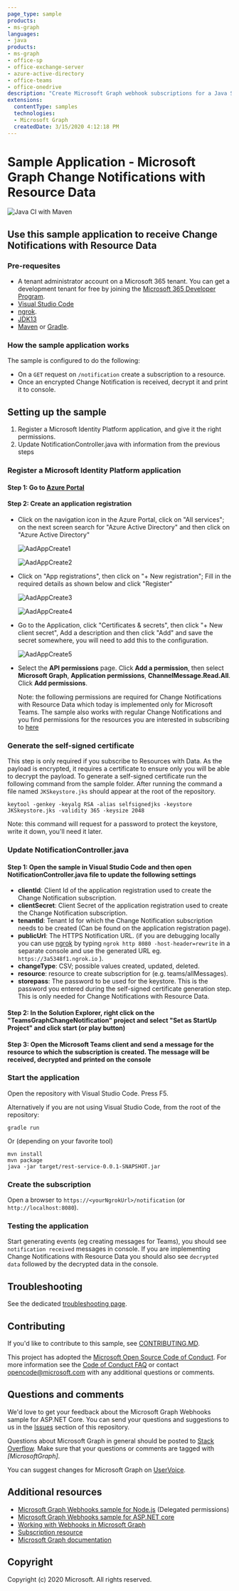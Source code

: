 ```yaml
---
page_type: sample 
products:
- ms-graph
languages:
- java
products:
- ms-graph
- office-sp
- office-exchange-server
- azure-active-directory
- office-teams
- office-onedrive
description: "Create Microsoft Graph webhook subscriptions for a Java Sprint app, so that it can receive notifications of changes for any resource. This sample also supports receiving change notifications with data, validating and decrypting the payload."
extensions:
  contentType: samples
  technologies:
  - Microsoft Graph
  createdDate: 3/15/2020 4:12:18 PM
---
```

# Sample Application - Microsoft Graph Change Notifications with Resource Data

![Java CI with Maven](https://github.com/microsoftgraph/java-spring-webhooks-sample/workflows/Java%20CI%20with%20Maven/badge.svg?branch=master)

## Use this sample application to receive Change Notifications with Resource Data

### Pre-requesites

- A tenant administrator account on a Microsoft 365 tenant. You can get a development tenant for free by joining the [Microsoft 365 Developer Program](https://developer.microsoft.com/en-us/microsoft-365/dev-program).
- [Visual Studio Code](https://code.visualstudio.com/)
- [ngrok](https://ngrok.com/).
- [JDK13](https://docs.oracle.com/en/java/javase/13/install/)
- [Maven](https://maven.apache.org/) or [Gradle](https://gradle.org/).

### How the sample application works

The sample is configured to do the following:

- On a `GET` request on `/notification` create a subscription to a resource.
- Once an encrypted Change Notification is received, decrypt it and print it to console.

## Setting up the sample

1. Register a Microsoft Identity Platform application, and give it the right permissions.
1. Update NotificationController.java with information from the previous steps

### Register a Microsoft Identity Platform application

#### Step 1: Go to [Azure Portal](https://portal.azure.com/)

#### Step 2: Create an application registration

- Click on the navigation icon in the Azure Portal, click on "All services"; on the next screen search for "Azure Active Directory" and then click on "Azure Active Directory"

    ![AadAppCreate1](docs/ad1.png)

    ![AadAppCreate2](docs/ad2.png)

- Click on "App registrations",  then click on "+ New registration"; Fill in the required details as shown below and click "Register"

    ![AadAppCreate3](docs/ad3.png)

    ![AadAppCreate4](docs/ad4.png)

- Go to the Application, click "Certificates & secrets", then click "+ New client secret", Add a description and then click "Add" and save the secret somewhere, you will need to add this to the configuration.

    ![AadAppCreate5](docs/ad5.png)

- Select the **API permissions** page. Click **Add a permission**, then select **Microsoft Graph**, **Application permissions**, **ChannelMessage.Read.All**. Click **Add permissions**.  

    Note: the following permissions are required for Change Notifications with Resource Data which today is implemented only for Microsoft Teams. The sample also works with regular Change Notifications and you find permissions for the resources you are interested in subscribing to [here](https://docs.microsoft.com/en-us/graph/api/subscription-post-subscriptions?view=graph-rest-beta&tabs=http#permissions)

### Generate the self-signed certificate

This step is only required if you subscribe to Resources with Data. As the payload is encrypted, it requires a certificate to ensure only you will be able to decrypt the payload. To generate a self-signed certificate run the following command from the sample folder. After running the command a file named `JKSkeystore.jks` should appear at the root of the repository.

```shell
keytool -genkey -keyalg RSA -alias selfsignedjks -keystore JKSkeystore.jks -validity 365 -keysize 2048
```

Note: this command will request for a password to protect the keystore, write it down, you'll need it later.

### Update NotificationController.java

#### Step 1: Open the sample in Visual Studio Code and then open NotificationController.java file to update the following settings

- **clientId**: Client Id of the application registration used to create the Change Notification subscription.
- **clientSecret**: Client Secret of the application registration used to create the Change Notification subscription.
- **tenantId**: Tenant Id for which the Change Notification subscription needs to be created (Can be found on the application registration page).
- **publicUrl**: The HTTPS Notification URL. (if you are debugging locally you can use [ngrok](https://ngrok.com/) by typing `ngrok http 8080 -host-header=rewrite` in a separate console and use the generated URL eg. `https://3a5348f1.ngrok.io` ).
- **changeType**: CSV; possible values created, updated, deleted.
- **resource**: resource to create subscription for (e.g. teams/allMessages).
- **storepass**: The password to be used for the keystore. This is the password you entered during the self-signed certificate generation step. This is only needed for Change Notifications with Resource Data.

#### Step 2: In the Solution Explorer, right click on the "TeamsGraphChangeNotification" project and select "Set as StartUp Project" and click start (or play button)

#### Step 3: Open the Microsoft Teams client and send a message for the resource to which the subscription is created. The message will be received, decrypted and printed on the console

### Start the application

Open the repository with Visual Studio Code. Press F5.

Alternatively if you are not using Visual Studio Code, from the root of the repository:

```shell
gradle run
```

Or (depending on your favorite tool)

```shell
mvn install
mvn package
java -jar target/rest-service-0.0.1-SNAPSHOT.jar
```

### Create the subscription

Open a browser to `https://<yourNgrokUrl>/notification` (or `http://localhost:8080`).

### Testing the application

Start generating events (eg creating messages for Teams), you should see `notification received` messages in console. If you are implementing Change Notifications with Resource Data you should also see `decrypted data` followed by the decrypted data in the console.

## Troubleshooting

See the dedicated [troubleshooting page](./TROUBLESHOOTING.md).

## Contributing

If you'd like to contribute to this sample, see [CONTRIBUTING.MD](./CONTRIBUTING.md).

This project has adopted the [Microsoft Open Source Code of Conduct](https://opensource.microsoft.com/codeofconduct/). For more information see the [Code of Conduct FAQ](https://opensource.microsoft.com/codeofconduct/faq/) or contact [opencode@microsoft.com](mailto:opencode@microsoft.com) with any additional questions or comments.

## Questions and comments

We'd love to get your feedback about the Microsoft Graph Webhooks sample for ASP.NET Core. You can send your questions and suggestions to us in the [Issues](https://github.com/microsoftgraph/java-spring-webhooks-sample/issues) section of this repository.

Questions about Microsoft Graph in general should be posted to [Stack Overflow](https://stackoverflow.com/questions/tagged/MicrosoftGraph). Make sure that your questions or comments are tagged with *[MicrosoftGraph]*.

You can suggest changes for Microsoft Graph on [UserVoice](https://microsoftgraph.uservoice.com/).

## Additional resources

- [Microsoft Graph Webhooks sample for Node.js](https://github.com/microsoftgraph/nodejs-webhooks-rest-sample) (Delegated permissions)
- [Microsoft Graph Webhooks sample for ASP.NET core](https://github.com/microsoftgraph/aspnetcore-webhooks-sample)
- [Working with Webhooks in Microsoft Graph](https://docs.microsoft.com/graph/api/resources/webhooks)
- [Subscription resource](https://docs.microsoft.com/graph/api/resources/subscription)
- [Microsoft Graph documentation](https://docs.microsoft.com/graph)

## Copyright

Copyright (c) 2020 Microsoft. All rights reserved.
